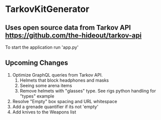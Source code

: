 TarkovKitGenerator
=======

## Uses open source data from Tarkov API https://github.com/the-hideout/tarkov-api

To start the application run 'app.py'


## Upcoming Changes
1. Optimize GraphQL queries from Tarkov API.  
    1. Helmets that block headphones and masks
    2. Seeing some arena items  
    3. Remove helmets with "glasses" type. See rigs python handling for "types" example
2. Resolve "Empty" box spacing and URL whitespace
3. Add a grenade quantifier if its not 'empty' 
3. Add knives to the Weapons list
